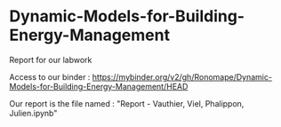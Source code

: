 # Dynamic-Models-for-Building-Energy-Management
Report for our labwork

Access to our binder : https://mybinder.org/v2/gh/Ronomape/Dynamic-Models-for-Building-Energy-Management/HEAD

Our report is the file named : "Report - Vauthier, Viel, Phalippon, Julien.ipynb"
